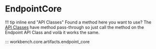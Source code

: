# EndpointCore

!!! tip inline end "API Classes"
    Found a method here you want to use? The [API Classes](../../api_classes/overview.md) have method pass-through so just call the method on the Endpoint API Class and voilà it works the same.
    
::: workbench.core.artifacts.endpoint_core
